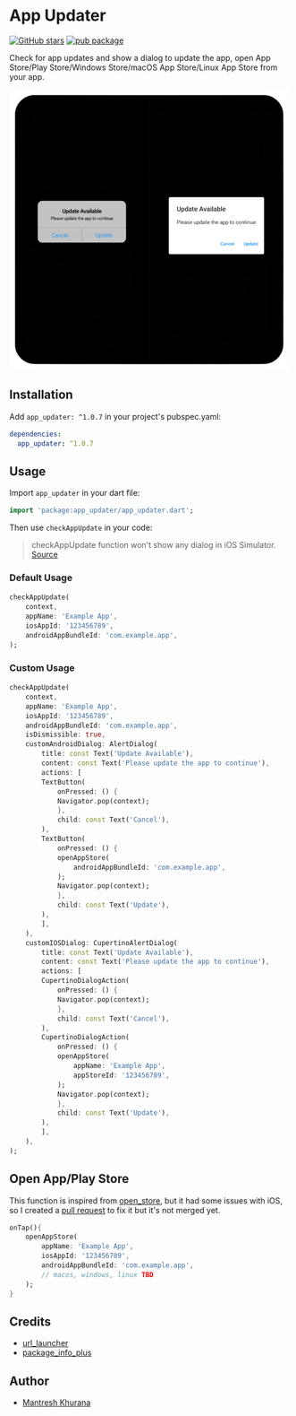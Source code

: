 # App Updater

[![GitHub stars](https://img.shields.io/github/stars/mantreshkhurana/app_updater.svg?style=social)](https://github.com/mantreshkhurana/app_updater)
[![pub package](https://img.shields.io/pub/v/app_updater.svg)](https://pub.dartlang.org/packages/app_updater)

Check for app updates and show a dialog to update the app, open App Store/Play Store/Windows Store/macOS App Store/Linux App Store from your app.

![Screenshot](https://raw.githubusercontent.com/mantreshkhurana/app_updater/stable/screenshots/screenshot-1.png)

## Installation

Add `app_updater: ^1.0.7` in your project's pubspec.yaml:

```yaml
dependencies:
  app_updater: ^1.0.7
```

## Usage

Import `app_updater` in your dart file:

```dart
import 'package:app_updater/app_updater.dart';
```

Then use `checkAppUpdate` in your code:

> checkAppUpdate function won't show any dialog in iOS Simulator. [Source](https://stackoverflow.com/questions/13645554/itunes-app-link-cannot-open-page-in-safari-in-simulator-and-also-idevices)

### Default Usage

```dart
checkAppUpdate(
    context,
    appName: 'Example App',
    iosAppId: '123456789',
    androidAppBundleId: 'com.example.app',
);
```

### Custom Usage

```dart
checkAppUpdate(
    context,
    appName: 'Example App',
    iosAppId: '123456789',
    androidAppBundleId: 'com.example.app',
    isDismissible: true,
    customAndroidDialog: AlertDialog(
        title: const Text('Update Available'),
        content: const Text('Please update the app to continue'),
        actions: [
        TextButton(
            onPressed: () {
            Navigator.pop(context);
            },
            child: const Text('Cancel'),
        ),
        TextButton(
            onPressed: () {
            openAppStore(
                androidAppBundleId: 'com.example.app',
            );
            Navigator.pop(context);
            },
            child: const Text('Update'),
        ),
        ],
    ),
    customIOSDialog: CupertinoAlertDialog(
        title: const Text('Update Available'),
        content: const Text('Please update the app to continue'),
        actions: [
        CupertinoDialogAction(
            onPressed: () {
            Navigator.pop(context);
            },
            child: const Text('Cancel'),
        ),
        CupertinoDialogAction(
            onPressed: () {
            openAppStore(
                appName: 'Example App',
                appStoreId: '123456789',
            );
            Navigator.pop(context);
            },
            child: const Text('Update'),
        ),
        ],
    ),
);
```

## Open App/Play Store

This function is inspired from [open_store](https://pub.dev/packages/open_store), but it had some issues with iOS, so I created a [pull request](https://github.com/Frezyx/open_store/pull/10) to fix it but it's not merged yet.

```dart
onTap(){
    openAppStore(
        appName: 'Example App',
        iosAppId: '123456789',
        androidAppBundleId: 'com.example.app',
        // macos, windows, linux TBD
    );
}
```

## Credits

- [url_launcher](https://pub.dev/packages/url_launcher)
- [package_info_plus](https://pub.dev/packages/package_info_plus)

## Author

- [Mantresh Khurana](https://github.com/mantreshkhurana)
